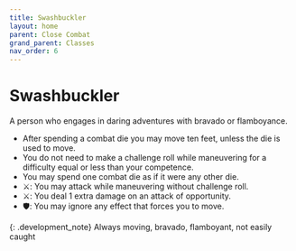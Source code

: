 ```yaml
---
title: Swashbuckler
layout: home
parent: Close Combat
grand_parent: Classes
nav_order: 6
---
```


# Swashbuckler
A person who engages in daring adventures with bravado or flamboyance.

*  After spending a combat die you may move ten feet, unless the die is used to move.
*  You do not need to make a challenge roll while maneuvering for a difficulty equal or less than your competence.
*  You may spend one combat die as if it were any other die.
*  ⚔: You may attack while maneuvering without challenge roll.
*  ⚔: You deal 1 extra damage on an attack of opportunity.
*  🛡: You may ignore any effect that forces you to move.

{: .development_note}
Always moving, bravado, flamboyant, not easily caught